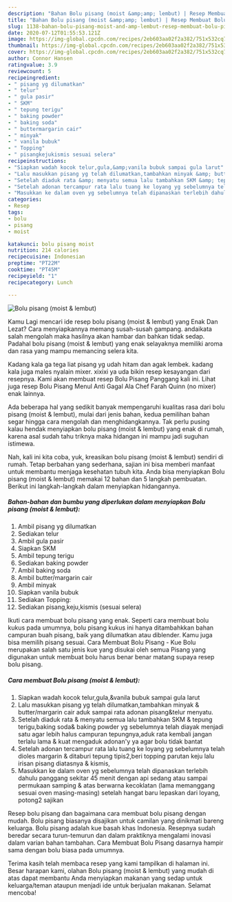 ```yaml
---
description: "Bahan Bolu pisang (moist &amp;amp; lembut) | Resep Membuat Bolu pisang (moist &amp;amp; lembut) Yang Sedap"
title: "Bahan Bolu pisang (moist &amp;amp; lembut) | Resep Membuat Bolu pisang (moist &amp;amp; lembut) Yang Sedap"
slug: 1138-bahan-bolu-pisang-moist-and-amp-lembut-resep-membuat-bolu-pisang-moist-and-amp-lembut-yang-sedap
date: 2020-07-12T01:55:53.121Z
image: https://img-global.cpcdn.com/recipes/2eb603aa02f2a382/751x532cq70/bolu-pisang-moist-lembut-foto-resep-utama.jpg
thumbnail: https://img-global.cpcdn.com/recipes/2eb603aa02f2a382/751x532cq70/bolu-pisang-moist-lembut-foto-resep-utama.jpg
cover: https://img-global.cpcdn.com/recipes/2eb603aa02f2a382/751x532cq70/bolu-pisang-moist-lembut-foto-resep-utama.jpg
author: Connor Hansen
ratingvalue: 3.9
reviewcount: 5
recipeingredient:
- " pisang yg dilumatkan"
- " telur"
- " gula pasir"
- " SKM"
- " tepung terigu"
- " baking powder"
- " baking soda"
- " buttermargarin cair"
- " minyak"
- " vanila bubuk"
- " Topping"
- " pisangkejukismis sesuai selera"
recipeinstructions:
- "Siapkan wadah kocok telur,gula,&amp;vanila bubuk sampai gula larut"
- "Lalu masukkan pisang yg telah dilumatkan,tambahkan minyak &amp; butter/margarin cair aduk sampai rata adonan pisang&amp;telur menyatu."
- "Setelah diaduk rata &amp; menyatu semua lalu tambahkan SKM &amp; tepung terigu,baking soda&amp; baking powder yg sebelumnya telah diayak menjadi satu agar lebih halus campuran tepungnya,aduk rata kembali jangan terlalu lama &amp; kuat mengaduk adonan&#39;y ya agar bolu tidak bantat"
- "Setelah adonan tercampur rata lalu tuang ke loyang yg sebelumnya telah dioles margarin &amp; ditaburi tepung tipis2,beri topping parutan keju lalu irisan pisang diatasnya &amp; kismis,"
- "Masukkan ke dalam oven yg sebelumnya telah dipanaskan terlebih dahulu panggang sekitar 45 menit dengan api sedang atau sampai permukaan samping &amp; atas berwarna kecoklatan (lama memanggang sesuai oven masing-masing) setelah hangat baru lepaskan dari loyang, potong2 sajikan"
categories:
- Resep
tags:
- bolu
- pisang
- moist

katakunci: bolu pisang moist 
nutrition: 214 calories
recipecuisine: Indonesian
preptime: "PT22M"
cooktime: "PT45M"
recipeyield: "1"
recipecategory: Lunch

---
```



![Bolu pisang (moist &amp; lembut)](https://img-global.cpcdn.com/recipes/2eb603aa02f2a382/751x532cq70/bolu-pisang-moist-lembut-foto-resep-utama.jpg)

Kamu Lagi mencari ide resep bolu pisang (moist &amp; lembut) yang Enak Dan Lezat? Cara menyiapkannya memang susah-susah gampang. andaikata salah mengolah maka hasilnya akan hambar dan bahkan tidak sedap. Padahal bolu pisang (moist &amp; lembut) yang enak selayaknya memiliki aroma dan rasa yang mampu memancing selera kita.

Kadang kala ga tega liat pisang yg udah hitam dan agak lembek. kadang kala juga males nyalain mixer. xixixi ya uda bikin resep kesayangan dari resepnya. Kami akan membuat resep Bolu Pisang Panggang kali ini. Lihat juga resep Bolu Pisang Menul Anti Gagal Ala Chef Farah Quinn (no mixer) enak lainnya.

Ada beberapa hal yang sedikit banyak mempengaruhi kualitas rasa dari bolu pisang (moist &amp; lembut), mulai dari jenis bahan, kedua pemilihan bahan segar hingga cara mengolah dan menghidangkannya. Tak perlu pusing kalau hendak menyiapkan bolu pisang (moist &amp; lembut) yang enak di rumah, karena asal sudah tahu triknya maka hidangan ini mampu jadi suguhan istimewa.


Nah, kali ini kita coba, yuk, kreasikan bolu pisang (moist &amp; lembut) sendiri di rumah. Tetap berbahan yang sederhana, sajian ini bisa memberi manfaat untuk membantu menjaga kesehatan tubuh kita. Anda bisa menyiapkan Bolu pisang (moist &amp; lembut) memakai 12 bahan dan 5 langkah pembuatan. Berikut ini langkah-langkah dalam menyiapkan hidangannya.

<!--inarticleads1-->

##### Bahan-bahan dan bumbu yang diperlukan dalam menyiapkan Bolu pisang (moist &amp; lembut):

1. Ambil  pisang yg dilumatkan
1. Sediakan  telur
1. Ambil  gula pasir
1. Siapkan  SKM
1. Ambil  tepung terigu
1. Sediakan  baking powder
1. Ambil  baking soda
1. Ambil  butter/margarin cair
1. Ambil  minyak
1. Siapkan  vanila bubuk
1. Sediakan  Topping:
1. Sediakan  pisang,keju,kismis (sesuai selera)


Ikuti cara membuat bolu pisang yang enak. Seperti cara membuat bolu kukus pada umumnya, bolu pisang kukus ini hanya ditambahkkan bahan campuran buah pisang, baik yang dilumatkan atau diblender. Kamu juga bisa memilih pisang sesuai. Cara Membuat Bolu Pisang - Kue Bolu merupakan salah satu jenis kue yang disukai oleh semua Pisang yang digunakan untuk membuat bolu harus benar benar matang supaya resep bolu pisang. 

<!--inarticleads2-->

##### Cara membuat Bolu pisang (moist &amp; lembut):

1. Siapkan wadah kocok telur,gula,&amp;vanila bubuk sampai gula larut
1. Lalu masukkan pisang yg telah dilumatkan,tambahkan minyak &amp; butter/margarin cair aduk sampai rata adonan pisang&amp;telur menyatu.
1. Setelah diaduk rata &amp; menyatu semua lalu tambahkan SKM &amp; tepung terigu,baking soda&amp; baking powder yg sebelumnya telah diayak menjadi satu agar lebih halus campuran tepungnya,aduk rata kembali jangan terlalu lama &amp; kuat mengaduk adonan&#39;y ya agar bolu tidak bantat
1. Setelah adonan tercampur rata lalu tuang ke loyang yg sebelumnya telah dioles margarin &amp; ditaburi tepung tipis2,beri topping parutan keju lalu irisan pisang diatasnya &amp; kismis,
1. Masukkan ke dalam oven yg sebelumnya telah dipanaskan terlebih dahulu panggang sekitar 45 menit dengan api sedang atau sampai permukaan samping &amp; atas berwarna kecoklatan (lama memanggang sesuai oven masing-masing) setelah hangat baru lepaskan dari loyang, potong2 sajikan


Resep bolu pisang dan bagaimana cara membuat bolu pisang dengan mudah. Bolu pisang biasanya disajikan untuk camilan yang dinikmati bareng keluarga. Bolu pisang adalah kue basah khas Indonesia. Resepnya sudah beredar secara turun-temurun dan dalam praktiknya mengalami inovasi dalam varian bahan tambahan. Cara Membuat Bolu Pisang dasarnya hampir sama dengan bolu biasa pada umumnya. 

Terima kasih telah membaca resep yang kami tampilkan di halaman ini. Besar harapan kami, olahan Bolu pisang (moist &amp; lembut) yang mudah di atas dapat membantu Anda menyiapkan makanan yang sedap untuk keluarga/teman ataupun menjadi ide untuk berjualan makanan. Selamat mencoba!
